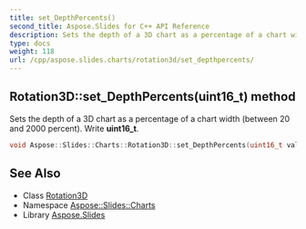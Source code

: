 ```yaml
---
title: set_DepthPercents()
second_title: Aspose.Slides for C++ API Reference
description: Sets the depth of a 3D chart as a percentage of a chart width (between 20 and 2000 percent). Write uint16_t.
type: docs
weight: 118
url: /cpp/aspose.slides.charts/rotation3d/set_depthpercents/
---
```

## Rotation3D::set_DepthPercents(uint16_t) method


Sets the depth of a 3D chart as a percentage of a chart width (between 20 and 2000 percent). Write **uint16_t**.

```cpp
void Aspose::Slides::Charts::Rotation3D::set_DepthPercents(uint16_t value) override
```

## See Also

* Class [Rotation3D](./)
* Namespace [Aspose::Slides::Charts](../)
* Library [Aspose.Slides](../../)